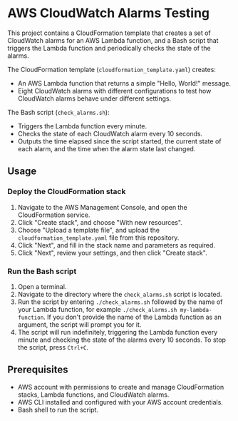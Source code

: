 # AWS CloudWatch Alarms Testing

This project contains a CloudFormation template that creates a set of CloudWatch alarms for an AWS Lambda function, and a Bash script that triggers the Lambda function and periodically checks the state of the alarms.

The CloudFormation template (`cloudformation_template.yaml`) creates:

- An AWS Lambda function that returns a simple "Hello, World!" message.
- Eight CloudWatch alarms with different configurations to test how CloudWatch alarms behave under different settings.

The Bash script (`check_alarms.sh`):

- Triggers the Lambda function every minute.
- Checks the state of each CloudWatch alarm every 10 seconds.
- Outputs the time elapsed since the script started, the current state of each alarm, and the time when the alarm state last changed.

## Usage

### Deploy the CloudFormation stack

1. Navigate to the AWS Management Console, and open the CloudFormation service.
2. Click "Create stack", and choose "With new resources".
3. Choose "Upload a template file", and upload the `cloudformation_template.yaml` file from this repository.
4. Click "Next", and fill in the stack name and parameters as required.
5. Click "Next", review your settings, and then click "Create stack".

### Run the Bash script

1. Open a terminal.
2. Navigate to the directory where the `check_alarms.sh` script is located.
3. Run the script by entering `./check_alarms.sh` followed by the name of your Lambda function, for example `./check_alarms.sh my-lambda-function`. If you don't provide the name of the Lambda function as an argument, the script will prompt you for it.
4. The script will run indefinitely, triggering the Lambda function every minute and checking the state of the alarms every 10 seconds. To stop the script, press `Ctrl+C`.

## Prerequisites

- AWS account with permissions to create and manage CloudFormation stacks, Lambda functions, and CloudWatch alarms.
- AWS CLI installed and configured with your AWS account credentials.
- Bash shell to run the script.
